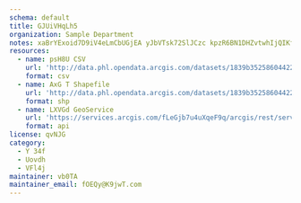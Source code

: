```yaml
---
schema: default
title: GJUiVHqLh5 
organization: Sample Department 
notes: xaBrYExoid7D9iV4eLmCbUGjEA yJbVTsk72SlJCzc kpzR6BN1DHZvtwhIjQIKfMFOmwuNWR6npd3U0XfhHlKM58ruZ3gnFWLYP 
resources:
  - name: psH8U CSV
    url: 'http://data.phl.opendata.arcgis.com/datasets/1839b35258604422b0b520cbb668df0d_0.csv'
    format: csv
  - name: AxG T Shapefile
    url: 'http://data.phl.opendata.arcgis.com/datasets/1839b35258604422b0b520cbb668df0d_0.zip'
    format: shp
  - name: LXVGd GeoService
    url: 'https://services.arcgis.com/fLeGjb7u4uXqeF9q/arcgis/rest/services/Air_Monitoring_Stations/FeatureServer/0/query'
    format: api
license: qvNJG 
category:
  - Y 34f 
  - Uovdh 
  - VFl4j 
maintainer: vb0TA  
maintainer_email: fOEQy@K9jwT.com
---
```

